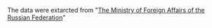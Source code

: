 The data were extarcted from "[The Ministry of Foreign Affairs of the Russian Federation](https://www.mid.ru/ru/press_service/minister_speeches/-/asset_publisher/7OvQR5KJWVmR/content/id/3919554?p_p_id=101_INSTANCE_7OvQR5KJWVmR&_101_INSTANCE_7OvQR5KJWVmR_languageId=en_GB)"
